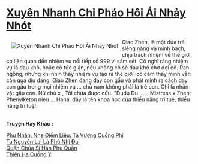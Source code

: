 <a href="https://truyentiki.com/xuyen-nhanh-chi-phao-hoi-ai-nhay-nhot.30662/" title="Xuyên Nhanh Chi Pháo Hôi Ái Nhảy Nhót"><h1>Xuyên Nhanh Chi Pháo Hôi Ái Nhảy Nhót</h1></a><div style="display:table"><img align="right" style="float: left; padding: 10px;" src="https://truyentiki.com/a/img/str/src/30662.jpg" alt="Xuyên Nhanh Chi Pháo Hôi Ái Nhảy Nhót">Qiao Zhen, là một đứa trẻ siêng năng và minh bạch, chịu trách nhiệm về thế giới, có liên quan đến nhiệm vụ nối tiếp số 999 vì sấm sét. Cô nghĩ rằng nhiệm vụ là đau khổ, hoặc cô tức giận, nếu không cô sẽ đau khổ chờ đợi cô. Ran ngỗng, nhưng khi nhìn thấy nhiệm vụ tạo ra thế giới, cô cảm thấy mình vẫn còn quá dịu dàng. Qiao Zhen đang dạy con gấu và phát minh ra cách dạy con gấu trong mọi nhiệm vụ ... chủ nam không phải là trẻ con. Chỉ là nhân vật gấu con. Nữ chủ x , Tôi chưa được cứu. "Dudu Du ...... Mistress x Zhen: Phenylketon niệu ... Haha, đây là tên khoa học của thiểu năng trí tuệ, thiểu năng trí tuệ!</div><p><br><b>Truyện Hay Khác :</b></p><a href="https://truyentiki.com/phu-nhan-nhe-diem-lieu-ta-vuong-cuong-phi.30661/" alt="Phu Nhân, Nhẹ Điểm Liêu: Tà Vương Cuồng Phi">Phu Nhân, Nhẹ Điểm Liêu: Tà Vương Cuồng Phi</a><br/><a href="https://github.com/nownovels/top500/tree/master/truyenhay/33669/" alt="Ta Nguyên Lai Là Phú Nhị Đại">Ta Nguyên Lai Là Phú Nhị Đại</a><br/><a href="https://github.com/nownovels/truyenhay/tree/master/truyenhay/30736/README.md" alt="Quận Chúa Si Hán Phu Quân">Quận Chúa Si Hán Phu Quân</a><br/><a href="https://github.com/nownovels/top500/tree/master/truyenhay/33856/" alt="Thiên Hạ Cuồng Y">Thiên Hạ Cuồng Y</a><br/>